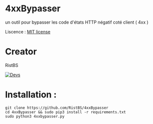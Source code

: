 # 4xxBypasser
un outil pour bypasser les code d'états HTTP négatif coté client ( 4xx )

Liscence : [MIT license](LICENSE)

Creator
=
RistBS


[![Devs](https://img.shields.io/badge/Made_By-RistBS-blue.svg)]() 


Installation :
=
    git clone https://github.com/RistBS/4xxBypasser
    cd 4xxBypasser && sudo pip3 install -r requirements.txt
    sudo python3 4xxbypasser.py
    
